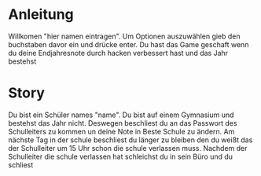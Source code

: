 # Anleitung
Willkomen "hier namen eintragen". Um Optionen auszuwählen gieb den buchstaben davor ein und drücke enter. Du hast das Game geschaft wenn du deine Endjahresnote durch hacken verbessert hast und das Jahr bestehst

# Story
Du bist ein Schüler names "name". Du bist auf einem Gymnasium und bestehst das Jahr nicht. Deswegen beschliest du an das Passwort des Schulleiters zu kommen un deine Note in Beste Schule zu ändern. Am nächste Tag in der schule beschliest du länger zu bleiben den du weißt das der Schulleiter um 15 Uhr schon die schule verlassen muss. Nachdem der Schulleiter die schule verlassen hat schleichst du in sein Büro und du schliest
